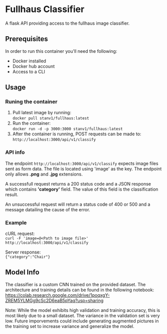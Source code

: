 # Fullhaus Classifier
A flask API providing access to the fullhaus image classifier. 

## Prerequisites
In order to run this container you'll need the following: 
- Docker installed 
- Docker hub account
- Access to a CLI

## Usage 
### Runing the container
1. Pull latest image by running:  
`docker pull stanv1/fullhaus:latest`
2. Run the container:  
`docker run -d -p 3000:3000 stanv1/fullhaus:latest`
3. After the container is running, POST requests can be made to:  
`http://localhost:3000/api/v1/classify`

### API info
The endpoint `http://localhost:3000/api/v1/classify` expects image files sent as form data. The file is located using 'image' as the key. The endpoint only allows **.png** and **.jpg** extensions. 

A successfull request returns a 200 status code and a JSON response which contains **'category'** field. The value of this field is the classification result. 

An unsuccessful request will return a status code of 400 or 500 and a message datailing the cause of the error.

### Example 
cURL request:  
`curl -F 'image=@<Path to image file>' http://localhost:3000/api/v1/classify`

Server response:  
`{"category":"Chair"}`

## Model Info
The classifier is a custom CNN trained on the provided dataset. The architecture and training details can be found in the following notebook:  
https://colab.research.google.com/drive/1poqxgY-ZREM5YLMGg9cSc2D6eaB5pYaq?usp=sharing

Note: While the model exhibits high validation and training accuracy, this is most likely due to a small dataset. The variance in the validation set is very low. Future imporvements could include generating augmented pictures in the training set to increase variance and generalize the model.  


